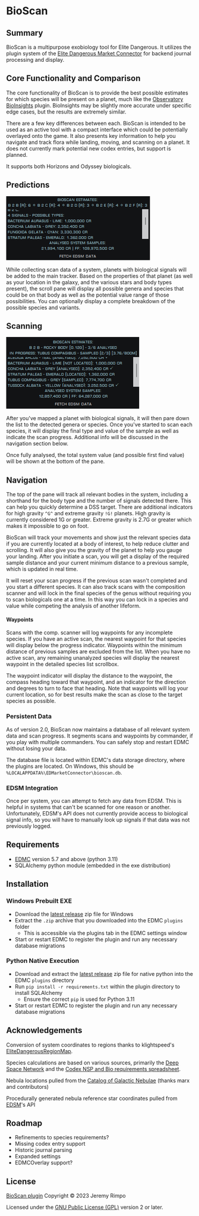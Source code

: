 # BioScan

## Summary

BioScan is a multipurpose exobiology tool for Elite Dangerous. It utilizes the plugin system of the [Elite Dangerous
Market Connector][EDMC] for backend journal processing and display.

## Core Functionality and Comparison

The core functionality of BioScan is to provide the best possible estimates for which species will be present on a
planet, much like the [Observatory] [BioInsights] plugin. BioInsights may be slightly more accurate under specific edge
cases, but the results are extremely similar.

There are a few key differences between each. BioScan is intended to be used as an active tool with a compact
interface which could be potentially overlayed onto the game. It also presents key information to help you navigate and
track flora while landing, moving, and scanning on a planet. It does not currently mark potential new codex entries, but
support is planned.

It supports both Horizons and Odyssey biologicals.

## Predictions

<img src="BioScan-FSS.png">

While collecting scan data of a system, planets with biological signals will be added to the main tracker. Based on the
properties of that planet (as well as your location in the galaxy, and the various stars and body types present), the
scroll pane will display all possible genera and species that could be on that body as well as the potential value range
of those possibilities. You can optionally display a complete breakdown of the possible species and variants.

## Scanning

<img src="BioScan-SAA-Prog-2.png">

After you've mapped a planet with biological signals, it will then pare down the list to the detected genera or species.
Once you've started to scan each species, it will display the final type and value of the sample as well as indicate the
scan progress. Additional info will be discussed in the navigation section below.

Once fully analysed, the total system value (and possible first find value) will be shown at the bottom of the pane.

## Navigation

The top of the pane will track all relevant bodies in the system, including a shorthand for the body type and the number
of signals detected there. This can help you quickly determine a DSS target. There are additional indicators for high
gravity `^G^` and extreme gravity `!G!` planets. High gravity is currently considered 1G or greater. Extreme gravity
is 2.7G or greater which makes it impossible to go on foot.

BioScan will track your movements and show just the relevant species data if you are currently located at a body of
interest, to help reduce clutter and scrolling. It will also give you the gravity of the planet to help you gauge your
landing. After you initiate a scan, you will get a display of the required sample distance and your current minimum
distance to a previous sample, which is updated in real time.

It will reset your scan progress if the previous scan wasn't completed and you start a different species. It can also
track scans with the composition scanner and will lock in the final species of the genus without requiring you to scan
biologicals one at a time. In this way you can lock in a species and value while competing the analysis of another
lifeform.

#### Waypoints

Scans with the comp. scanner will log waypoints for any incomplete species. If you have an active scan, the nearest
waypoint for that species will display below the progress indicator. Waypoints within the minimum distance of previous
samples are excluded from the list. When you have no active scan, any remaining unanalyzed species will display the
nearest waypoint in the detailed species list scrollbox.

The waypoint indicator will display the distance to the waypoint, the compass heading toward that waypoint, and an
indicator for the direction and degrees to turn to face that heading. Note that waypoints will log your current
location, so for best results make the scan as close to the target species as possible.

### Persistent Data

As of version 2.0, BioScan now maintains a database of all relevant system data and scan progress. It segments scans and
waypoints by commander, if you play with multiple commanders. You can safely stop and restart EDMC without losing your
data.

The database file is located within EDMC's data storage directory, where the plugins are located. On Windows, this
should be `%LOCALAPPDATA%\EDMarketConnector\bioscan.db`.

### EDSM Integration

Once per system, you can attempt to fetch any data from EDSM. This is helpful in systems that can't be scanned for one
reason or another. Unfortunately, EDSM's API does not currently provide access to biological signal info, so you will
have to manually look up signals if that data was not previously logged.

## Requirements
* [EDMC] version 5.7 and above (python 3.11)
* SQLAlchemy python module (embedded in the exe distribution)

## Installation

### Windows Prebuilt EXE
* Download the [latest release] zip file for Windows
* Extract the `.zip` archive that you downloaded into the EDMC `plugins` folder
  * This is accessible via the plugins tab in the EDMC settings window
* Start or restart EDMC to register the plugin and run any necessary database migrations

### Python Native Execution
* Download and extract the [latest release] zip file for native python into the EDMC `plugins` directory
* Run `pip install -r requirements.txt` within the plugin directory to install SQLAlchemy
  * Ensure the correct `pip` is used for Python 3.11
* Start or restart EDMC to register the plugin and run any necessary database migrations

## Acknowledgements

Conversion of system coordinates to regions thanks to klightspeed's [EliteDangerousRegionMap].

Species calculations are based on various sources, primarily the 
[Deep Space Network] and the
[Codex NSP and Bio requirements spreadsheet][Bio req spreadsheet].

Nebula locations pulled from the [Catalog of Galactic Nebulae] (thanks marx and contributors)

Procedurally generated nebula reference star coordinates pulled from [EDSM]'s API

## Roadmap

* Refinements to species requirements?
* Missing codex entry support
* Historic journal parsing
* Expanded settings
* EDMCOverlay support?

## License

[BioScan plugin][BioScan] Copyright © 2023 Jeremy Rimpo

Licensed under the [GNU Public License (GPL)][GPLv2] version 2 or later.

[EDMC]: https://github.com/EDCD/EDMarketConnector/wiki
[EDSM]: https://www.edsm.net/
[Deep Space Network]: https://ed-dsn.net/
[Bio req spreadsheet]: https://docs.google.com/spreadsheets/d/1nV_UD_0kIxkWAHhAqvf62ILHpbYzdZpJ53CqPHn3qlA/
[EliteDangerousRegionMap]: https://github.com/klightspeed/EliteDangerousRegionMap/
[Catalog of Galactic Nebulae]: https://forums.frontier.co.uk/threads/catalogue-of-galactic-nebulae-submit-your-planetary-nebulae.511743/
[BioScan]: https://github.com/Silarn/EDMC-BioScan
[Observatory]: https://github.com/Xjph/ObservatoryCore
[BioInsights]: https://edjp.colacube.net/observatory
[latest release]: https://github.com/Silarn/EDMC-BioScan/releases/latest
[GPLv2]: http://www.gnu.org/licenses/gpl-2.0.html

